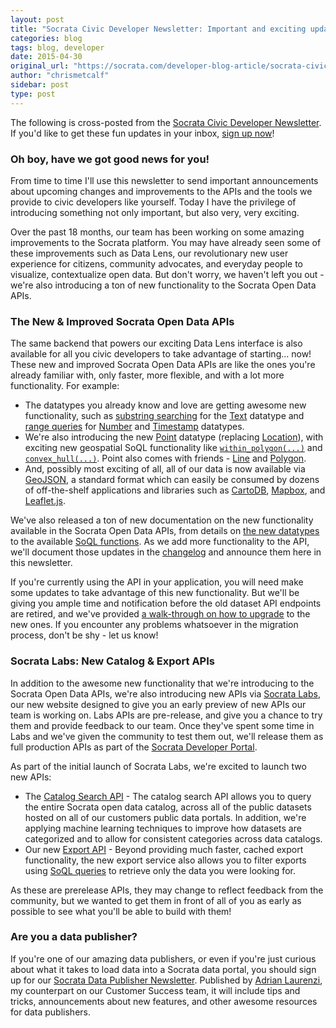 ```yaml
---
layout: post
title: "Socrata Civic Developer Newsletter: Important and exciting updates about the Socrata Open Data API"
categories: blog
tags: blog, developer
date: 2015-04-30
original_url: "https://socrata.com/developer-blog-article/socrata-civic-developer-newsletter-important-and-exciting-updates-about-the-socrata-open-data-api/"
author: "chrismetcalf"
sidebar: post
type: post
---
```


The following is cross-posted from the [Socrata Civic Developer Newsletter](https://tinyletter.com/socrata-developers). If you'd like to get these fun updates in your inbox, [sign up now](https://tinyletter.com/socrata-developers)!

### Oh boy, have we got good news for you!

From time to time I'll use this newsletter to send important announcements about upcoming changes and improvements to the APIs and the tools we provide to civic developers like yourself. Today I have the privilege of introducing something not only important, but also very, very exciting.

Over the past 18 months, our team has been working on some amazing improvements to the Socrata platform. You may have already seen some of these improvements such as Data Lens, our revolutionary new user experience for citizens, community advocates, and everyday people to visualize, contextualize open data. But don't worry, we haven't left you out - we're also introducing a ton of new functionality to the Socrata Open Data APIs.

### The New & Improved Socrata Open Data APIs

The same backend that powers our exciting Data Lens interface is also available for all you civic developers to take advantage of starting... now! These new and improved Socrata Open Data APIs are like the ones you're already familiar with, only faster, more flexible, and with a lot more functionality. For example:

- The datatypes you already know and love are getting awesome new functionality, such as [substring searching](http://dev.socrata.com/docs/functions/like.html) for the [Text](http://dev.socrata.com/docs/datatypes/text.html) datatype and [range queries](http://dev.socrata.com/docs/functions/between.html) for [Number](http://dev.socrata.com/docs/datatypes/number.html) and [Timestamp](http://dev.socrata.com/docs/datatypes/floating_timestamp.html) datatypes.
- We're also introducing the new [Point](http://dev.socrata.com/docs/datatypes/point.html) datatype (replacing [Location](http://dev.socrata.com/docs/datatypes/location.html)), with exciting new geospatial SoQL functionality like [`within_polygon(...)`](http://dev.socrata.com/docs/functions/within_polygon.html) and [`convex_hull(...)`](http://dev.socrata.com/docs/functions/convex_hull.html). Point also comes with friends - [Line](http://dev.socrata.com/docs/datatypes/line.html) and [Polygon](http://dev.socrata.com/docs/datatypes/polygon.html).
- And, possibly most exciting of all, all of our data is now available via [GeoJSON](http://dev.socrata.com/docs/formats/geojson.html), a standard format which can easily be consumed by dozens of off-the-shelf applications and libraries such as [CartoDB](http://cartodb.com/), [Mapbox](https://www.mapbox.com/), and [Leaflet.js](http://leafletjs.com/).

We've also released a ton of new documentation on the new functionality available in the Socrata Open Data APIs, from details on [the new datatypes](http://dev.socrata.com/docs/datatypes/) to the available [SoQL functions](http://dev.socrata.com/docs/functions/index.html). As we add more functionality to the API, we'll document those updates in the [changelog](http://dev.socrata.com/changelog/) and announce them here in this newsletter.

If you're currently using the API in your application, you will need make some updates to take advantage of this new functionality. But we'll be giving you ample time and notification before the old dataset API endpoints are retired, and we've provided [a walk-through on how to upgrade](http://dev.socrata.com/changelog/2015/04/27/new-higher-performance-apis.html) to the new ones. If you encounter any problems whatsoever in the migration process, don't be shy - let us know!

### Socrata Labs: New Catalog & Export APIs

In addition to the awesome new functionality that we're introducing to the Socrata Open Data APIs, we're also introducing new APIs via [Socrata Labs](http://labs.socrata.com/), our new website designed to give you an early preview of new APIs our team is working on. Labs APIs are pre-release, and give you a chance to try them and provide feedback to our team. Once they've spent some time in Labs and we've given the community to test them out, we'll release them as full production APIs as part of the [Socrata Developer Portal](http://dev.socrata.com/).

As part of the initial launch of Socrata Labs, we're excited to launch two new APIs:
- The [Catalog Search API](http://labs.socrata.com/docs/search.html) - The catalog search API allows you to query the entire Socrata open data catalog, across all of the public datasets hosted on all of our customers public data portals. In addition, we're applying machine learning techniques to improve how datasets are categorized and to allow for consistent categories across data catalogs.
- Our new [Export API](http://labs.socrata.com/docs/export.html) - Beyond providing much faster, cached export functionality, the new export service also allows you to filter exports using [SoQL queries](http://dev.socrata.com/docs/queries.html) to retrieve only the data you were looking for.

As these are prerelease APIs, they may change to reflect feedback from the community, but we wanted to get them in front of all of you as early as possible to see what you'll be able to build with them!

### Are you a data publisher?

If you're one of our amazing data publishers, or even if you're just curious about what it takes to load data into a Socrata data portal, you should sign up for our [Socrata Data Publisher Newsletter](https://tinyletter.com/socrata-publishers). Published by [Adrian Laurenzi](https://twitter.com/adrianlaurenzi), my counterpart on our Customer Success team, it will include tips and tricks, announcements about new features, and other awesome resources for data publishers.

